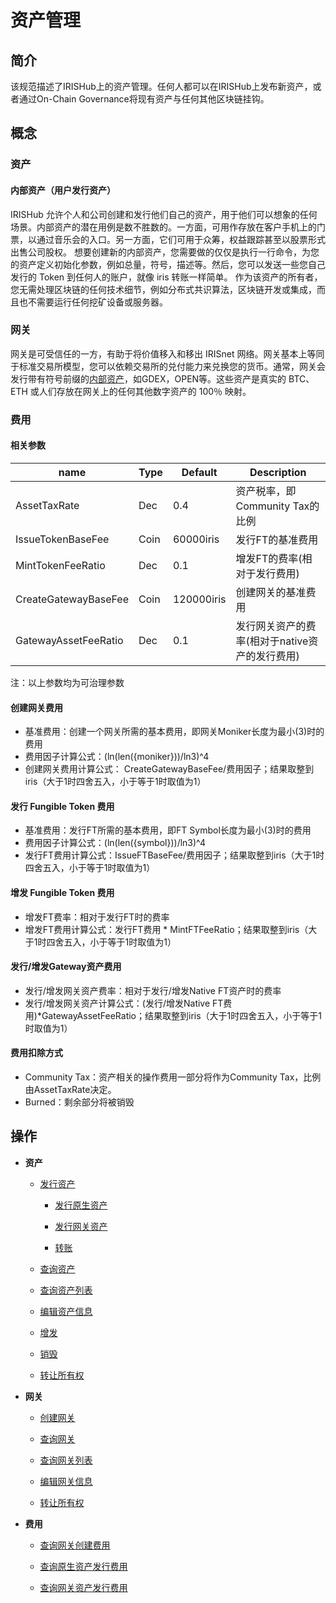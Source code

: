 # 资产管理

## 简介

该规范描述了IRISHub上的资产管理。任何人都可以在IRISHub上发布新资产，或者通过On-Chain Governance将现有资产与任何其他区块链挂钩。

## 概念

### 资产

#### 内部资产（用户发行资产）

IRISHub 允许个人和公司创建和发行他们自己的资产，用于他们可以想象的任何场景。内部资产的潜在用例是数不胜数的。一方面，可用作存放在客户手机上的门票，以通过音乐会的入口。另一方面，它们可用于众筹，权益跟踪甚至以股票形式出售公司股权。
想要创建新的内部资产，您需要做的仅仅是执行一行命令，为您的资产定义初始化参数，例如总量，符号，描述等。然后，您可以发送一些您自己发行的 Token 到任何人的账户，就像 iris 转账一样简单。
作为该资产的所有者，您无需处理区块链的任何技术细节，例如分布式共识算法，区块链开发或集成，而且也不需要运行任何挖矿设备或服务器。

### 网关

网关是可受信任的一方，有助于将价值移入和移出 IRISnet 网络。网关基本上等同于标准交易所模型，您可以依赖交易所的兑付能力来兑换您的货币。通常，网关会发行带有符号前缀的[内部资产](#内部资产（用户发行资产）)，如GDEX，OPEN等。这些资产是真实的 BTC、ETH 或人们存放在网关上的任何其他数字资产的 100％ 映射。

### 费用

#### 相关参数

| name                 | Type | Default    | Description                              |
| -------------------- | ---- | ---------- | ---------------------------------------- |
| AssetTaxRate         | Dec  | 0.4        | 资产税率，即Community Tax的比例             |
| IssueTokenBaseFee    | Coin | 60000iris  | 发行FT的基准费用                           |
| MintTokenFeeRatio    | Dec  | 0.1        | 增发FT的费率(相对于发行费用)                 |
| CreateGatewayBaseFee | Coin | 120000iris | 创建网关的基准费用                          |
| GatewayAssetFeeRatio | Dec  | 0.1        | 发行网关资产的费率(相对于native资产的发行费用) |

注：以上参数均为可治理参数

#### 创建网关费用

- 基准费用：创建一个网关所需的基本费用，即网关Moniker长度为最小(3)时的费用
- 费用因子计算公式：(ln(len({moniker}))/ln3)^4
- 创建网关费用计算公式： CreateGatewayBaseFee/费用因子；结果取整到iris（大于1时四舍五入，小于等于1时取值为1）

#### 发行 Fungible Token 费用

- 基准费用：发行FT所需的基本费用，即FT Symbol长度为最小(3)时的费用
- 费用因子计算公式：(ln(len({symbol}))/ln3)^4
- 发行FT费用计算公式：IssueFTBaseFee/费用因子；结果取整到iris（大于1时四舍五入，小于等于1时取值为1）

#### 增发 Fungible Token 费用

- 增发FT费率：相对于发行FT时的费率
- 增发FT费用计算公式：发行FT费用 * MintFTFeeRatio；结果取整到iris（大于1时四舍五入，小于等于1时取值为1）
  
#### 发行/增发Gateway资产费用

- 发行/增发网关资产费率：相对于发行/增发Native FT资产时的费率
- 发行/增发网关资产计算公式：(发行/增发Native FT费用)*GatewayAssetFeeRatio；结果取整到iris（大于1时四舍五入，小于等于1时取值为1）

#### 费用扣除方式

- Community Tax：资产相关的操作费用一部分将作为Community Tax，比例由AssetTaxRate决定。
- Burned：剩余部分将被销毁

## 操作

- **资产**

  - [发行资产](../cli-client/asset.md#iriscli-asset-issue-token)

    - [发行原生资产](../cli-client/asset.md#发行原生通证)

    - [发行网关资产](../cli-client/asset.md#发行网关通证)

    - [转账](../cli-client/asset.md#发送通证)

  - [查询资产](../cli-client/asset.md#iriscli-asset-query-token)

  - [查询资产列表](../cli-client/asset.md#iriscli-asset-query-tokens)

  - [编辑资产信息](../cli-client/asset.md#iriscli-asset-edit-token)

  - [增发](../cli-client/asset.md#iriscli-asset-mint-token)

  - [销毁](../cli-client/bank.md#iriscli-bank-burn)

  - [转让所有权](../cli-client/asset.md#iriscli-asset-transfer-token-owner)

- **网关**

  - [创建网关](../cli-client/asset.md#iriscli-asset-create-gateway)

  - [查询网关](../cli-client/asset.md#iriscli-asset-query-gateway)

  - [查询网关列表](../cli-client/asset.md#iriscli-asset-query-gateways)

  - [编辑网关信息](../cli-client/asset.md#iriscli-asset-edit-gateway)

  - [转让所有权](../cli-client/asset.md#iriscli-asset-transfer-gateway-owner)

- **费用**

  - [查询网关创建费用](../cli-client/asset.md#查询创建网关的费用)

  - [查询原生资产发行费用](../cli-client/asset.md#查询发行和增发原生通证的费用)

  - [查询网关资产发行费用](../cli-client/asset.md#查询发行和增发网关通证的费用)
